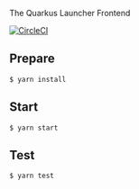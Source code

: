 The Quarkus Launcher Frontend

[![CircleCI](https://circleci.com/gh/fabric8-launcher/launcher-quarkus/tree/master.svg?style=svg)](https://circleci.com/gh/fabric8-launcher/launcher-quarkus/tree/master)

## Prepare

```
$ yarn install
```

## Start

```
$ yarn start
```

## Test

```
$ yarn test
```